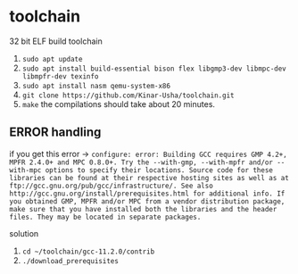 # toolchain
32 bit ELF build toolchain


1. `sudo apt update`
2. `sudo apt install build-essential bison flex libgmp3-dev libmpc-dev libmpfr-dev texinfo`
3. `sudo apt install nasm qemu-system-x86`
4. `git clone https://github.com/Kinar-Usha/toolchain.git`
5. `make` the compilations should take about 20 minutes.

## ERROR handling
if you get this error ->
`configure: error: Building GCC requires GMP 4.2+, MPFR 2.4.0+ and MPC 0.8.0+.
Try the --with-gmp, --with-mpfr and/or --with-mpc options to specify
their locations. Source code for these libraries can be found at
their respective hosting sites as well as at
ftp://gcc.gnu.org/pub/gcc/infrastructure/. See also
http://gcc.gnu.org/install/prerequisites.html for additional info. If
you obtained GMP, MPFR and/or MPC from a vendor distribution package,
make sure that you have installed both the libraries and the header
files. They may be located in separate packages.`


solution 
1. `cd ~/toolchain/gcc-11.2.0/contrib`
2.  `./download_prerequisites`
